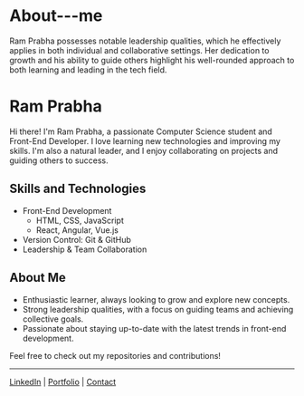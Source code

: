 # About---me
Ram Prabha possesses notable leadership qualities, which he effectively applies in both individual and collaborative settings. Her dedication to growth and his ability to guide others highlight his well-rounded approach to both learning and leading in the tech field.
# Ram Prabha

Hi there! I'm Ram Prabha, a passionate Computer Science student and Front-End Developer. I love learning new technologies and improving my skills. I'm also a natural leader, and I enjoy collaborating on projects and guiding others to success.

## Skills and Technologies
- Front-End Development
  - HTML, CSS, JavaScript
  - React, Angular, Vue.js
- Version Control: Git & GitHub
- Leadership & Team Collaboration

## About Me
- Enthusiastic learner, always looking to grow and explore new concepts.
- Strong leadership qualities, with a focus on guiding teams and achieving collective goals.
- Passionate about staying up-to-date with the latest trends in front-end development.

Feel free to check out my repositories and contributions!

---

[LinkedIn](#) | [Portfolio](#) | [Contact](#)
